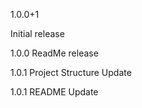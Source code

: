 1.0.0+1

Initial release


1.0.0
ReadMe release

1.0.1
Project Structure Update

1.0.1
README Update
